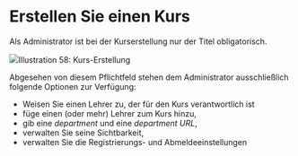 # Erstellen Sie einen Kurs

Als Administrator ist bei der Kurserstellung nur der Titel obligatorisch.

![](../../.gitbook/assets/graficos83%20%285%29.png)Illustration 58: Kurs-Erstellung

Abgesehen von diesem Pflichtfeld stehen dem Administrator ausschließlich folgende Optionen zur Verfügung:

* Weisen Sie einen Lehrer zu, der für den Kurs verantwortlich ist
* füge einen \(oder mehr\) Lehrer zum Kurs hinzu,
* gib eine _department_ und eine _department URL_,
* verwalten Sie seine Sichtbarkeit,
* verwalten Sie die Registrierungs- und Abmeldeeinstellungen

